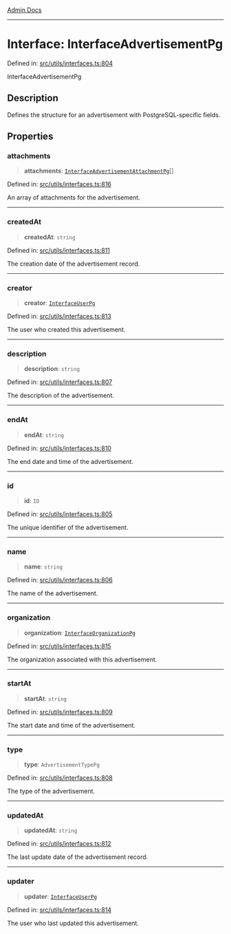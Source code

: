 [Admin Docs](/)

***

# Interface: InterfaceAdvertisementPg

Defined in: [src/utils/interfaces.ts:804](https://github.com/PalisadoesFoundation/talawa-admin/blob/main/src/utils/interfaces.ts#L804)

InterfaceAdvertisementPg

## Description

Defines the structure for an advertisement with PostgreSQL-specific fields.

## Properties

### attachments

> **attachments**: [`InterfaceAdvertisementAttachmentPg`](InterfaceAdvertisementAttachmentPg.md)[]

Defined in: [src/utils/interfaces.ts:816](https://github.com/PalisadoesFoundation/talawa-admin/blob/main/src/utils/interfaces.ts#L816)

An array of attachments for the advertisement.

***

### createdAt

> **createdAt**: `string`

Defined in: [src/utils/interfaces.ts:811](https://github.com/PalisadoesFoundation/talawa-admin/blob/main/src/utils/interfaces.ts#L811)

The creation date of the advertisement record.

***

### creator

> **creator**: [`InterfaceUserPg`](InterfaceUserPg.md)

Defined in: [src/utils/interfaces.ts:813](https://github.com/PalisadoesFoundation/talawa-admin/blob/main/src/utils/interfaces.ts#L813)

The user who created this advertisement.

***

### description

> **description**: `string`

Defined in: [src/utils/interfaces.ts:807](https://github.com/PalisadoesFoundation/talawa-admin/blob/main/src/utils/interfaces.ts#L807)

The description of the advertisement.

***

### endAt

> **endAt**: `string`

Defined in: [src/utils/interfaces.ts:810](https://github.com/PalisadoesFoundation/talawa-admin/blob/main/src/utils/interfaces.ts#L810)

The end date and time of the advertisement.

***

### id

> **id**: `ID`

Defined in: [src/utils/interfaces.ts:805](https://github.com/PalisadoesFoundation/talawa-admin/blob/main/src/utils/interfaces.ts#L805)

The unique identifier of the advertisement.

***

### name

> **name**: `string`

Defined in: [src/utils/interfaces.ts:806](https://github.com/PalisadoesFoundation/talawa-admin/blob/main/src/utils/interfaces.ts#L806)

The name of the advertisement.

***

### organization

> **organization**: [`InterfaceOrganizationPg`](InterfaceOrganizationPg.md)

Defined in: [src/utils/interfaces.ts:815](https://github.com/PalisadoesFoundation/talawa-admin/blob/main/src/utils/interfaces.ts#L815)

The organization associated with this advertisement.

***

### startAt

> **startAt**: `string`

Defined in: [src/utils/interfaces.ts:809](https://github.com/PalisadoesFoundation/talawa-admin/blob/main/src/utils/interfaces.ts#L809)

The start date and time of the advertisement.

***

### type

> **type**: `AdvertisementTypePg`

Defined in: [src/utils/interfaces.ts:808](https://github.com/PalisadoesFoundation/talawa-admin/blob/main/src/utils/interfaces.ts#L808)

The type of the advertisement.

***

### updatedAt

> **updatedAt**: `string`

Defined in: [src/utils/interfaces.ts:812](https://github.com/PalisadoesFoundation/talawa-admin/blob/main/src/utils/interfaces.ts#L812)

The last update date of the advertisement record.

***

### updater

> **updater**: [`InterfaceUserPg`](InterfaceUserPg.md)

Defined in: [src/utils/interfaces.ts:814](https://github.com/PalisadoesFoundation/talawa-admin/blob/main/src/utils/interfaces.ts#L814)

The user who last updated this advertisement.
